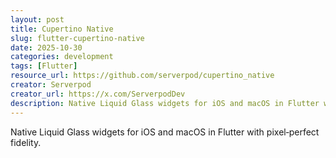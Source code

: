 ```yaml
---
layout: post
title: Cupertino Native
slug: flutter-cupertino-native
date: 2025-10-30
categories: development
tags: [Flutter]
resource_url: https://github.com/serverpod/cupertino_native
creator: Serverpod
creator_url: https://x.com/ServerpodDev
description: Native Liquid Glass widgets for iOS and macOS in Flutter with pixel‑perfect fidelity.
---
```


Native Liquid Glass widgets for iOS and macOS in Flutter with pixel‑perfect fidelity.